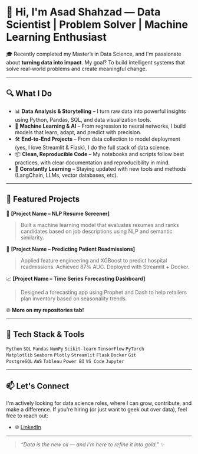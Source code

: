# 👋 Hi, I'm Asad Shahzad — Data Scientist | Problem Solver | Machine Learning Enthusiast

🎓 Recently completed my Master’s in Data Science, and I'm passionate about **turning data into impact**. My goal? To build intelligent systems that solve real-world problems and create meaningful change.

---

## 🔍 What I Do

- 📊 **Data Analysis & Storytelling** – I turn raw data into powerful insights using Python, Pandas, SQL, and data visualization tools.
- 🤖 **Machine Learning & AI** – From regression to neural networks, I build models that learn, adapt, and predict with precision.
- 🛠️ **End-to-End Projects** – From data collection to model deployment (yes, I love Streamlit & Flask), I do the full stack of data science.
- 📦 **Clean, Reproducible Code** – My notebooks and scripts follow best practices, with clear documentation and reproducibility in mind.
- 🔁 **Constantly Learning** – Staying updated with new tools and methods (LangChain, LLMs, vector databases, etc).

---

## 🚀 Featured Projects

🧠 **[Project Name – NLP Resume Screener]**  
> Built a machine learning model that evaluates resumes and ranks candidates based on job descriptions using NLP and semantic similarity.

🏥 **[Project Name – Predicting Patient Readmissions]**  
> Applied feature engineering and XGBoost to predict hospital readmissions. Achieved 87% AUC. Deployed with Streamlit + Docker.

📈 **[Project Name – Time Series Forecasting Dashboard]**  
> Designed a forecasting app using Prophet and Dash to help retailers plan inventory based on seasonality trends.

🌐 **More on my repositories tab!**

---

## 🧰 Tech Stack & Tools

`Python` `SQL` `Pandas` `NumPy` `Scikit-learn` `TensorFlow` `PyTorch`  
`Matplotlib` `Seaborn` `Plotly` `Streamlit` `Flask` `Docker` `Git`  
`PostgreSQL` `AWS` `Tableau` `Power BI` `VS Code` `Jupyter`

---

## 📫 Let's Connect

I'm actively looking for data science roles, where I can grow, contribute, and make a difference. If you're hiring (or just want to geek out over data), feel free to reach out:

- 🌐 [LinkedIn](https://www.linkedin.com/in/your-name)  

---

> *“Data is the new oil — and I’m here to refine it into gold.”* ✨

